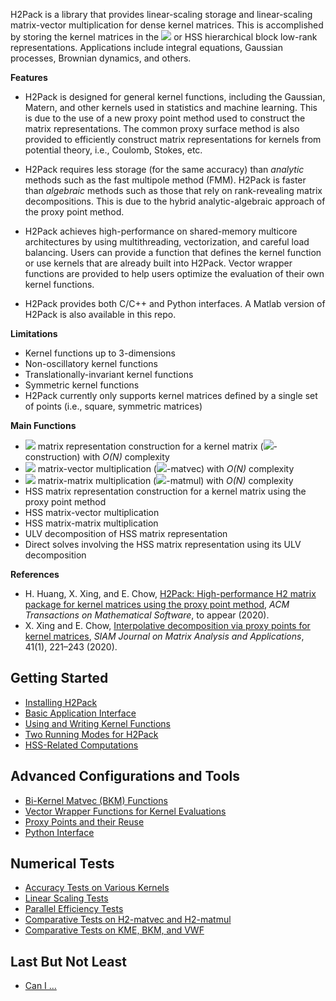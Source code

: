 H2Pack is a library that provides linear-scaling storage and
linear-scaling matrix-vector multiplication for dense kernel matrices.
This is accomplished by storing the kernel matrices in the
![](https://latex.codecogs.com/svg.latex?\mathcal{H}^2) or HSS
hierarchical block low-rank representations.  Applications include
integral equations, Gaussian processes, Brownian dynamics, and others.

**Features**

* H2Pack is designed for general kernel functions, including the Gaussian,
Matern, and other kernels used in statistics and machine learning. This is
due to the use of a new proxy point method used to construct the matrix
representations.  The common proxy surface method is also provided to
efficiently construct matrix representations for kernels from potential
theory, i.e., Coulomb, Stokes, etc.

* H2Pack requires less storage (for the same accuracy) than *analytic*
methods such as the fast multipole method (FMM).  H2Pack is faster
than *algebraic* methods such as those that rely on rank-revealing matrix
decompositions.  This is due to the hybrid analytic-algebraic approach
of the proxy point method.

* H2Pack achieves high-performance on shared-memory multicore
architectures by using multithreading, vectorization, and careful load
balancing.  Users can provide a function that defines the kernel function
or use kernels that are already built into H2Pack.
Vector wrapper functions are provided to help users optimize
the evaluation of their own kernel functions.

* H2Pack provides both C/C++ and Python interfaces.
A Matlab version of H2Pack is also available in this repo.

**Limitations**

* Kernel functions up to 3-dimensions
* Non-oscillatory kernel functions
* Translationally-invariant kernel functions
* Symmetric kernel functions
* H2Pack currently only supports kernel matrices defined by
a single set of points (i.e., square, symmetric matrices)

**Main Functions**

* ![](https://latex.codecogs.com/svg.latex?\mathcal{H}^2) matrix representation construction for a kernel matrix (![](https://latex.codecogs.com/svg.latex?\mathcal{H}^2)-construction) with _O(N)_ complexity
* ![](https://latex.codecogs.com/svg.latex?\mathcal{H}^2) matrix-vector multiplication (![](https://latex.codecogs.com/svg.latex?\mathcal{H}^2)-matvec) with _O(N)_ complexity
* ![](https://latex.codecogs.com/svg.latex?\mathcal{H}^2) matrix-matrix  multiplication (![](https://latex.codecogs.com/svg.latex?\mathcal{H}^2)-matmul) with _O(N)_ complexity
* HSS matrix representation construction for a kernel matrix using the proxy point method 
* HSS matrix-vector multiplication
* HSS matrix-matrix multiplication
* ULV decomposition of HSS matrix representation
* Direct solves involving the HSS matrix representation using its ULV decomposition

**References**

* H. Huang, X. Xing, and E. Chow, [H2Pack: High-performance H2 matrix package for kernel matrices using the proxy point method](https://www.cc.gatech.edu/~echow/pubs/h2pack.pdf), _ACM Transactions on Mathematical Software_, to appear (2020).
* X. Xing and E. Chow, [Interpolative decomposition via proxy points for kernel matrices](https://www.cc.gatech.edu/~echow/pubs/xing-chow-simax-2019.pdf), _SIAM Journal on Matrix Analysis and Applications_, 41(1), 221–243 (2020).


## Getting Started

* [Installing H2Pack](https://github.com/scalable-matrix/H2Pack/wiki/Installing-H2Pack)
* [Basic Application Interface](https://github.com/scalable-matrix/H2Pack/wiki/Basic-Usage)
* [Using and Writing Kernel Functions](https://github.com/scalable-matrix/H2Pack/wiki/Using-and-Writing-Kernel-Functions) 
* [Two Running Modes for H2Pack](https://github.com/scalable-matrix/H2Pack/wiki/Two-Running-Modes-for-H2Pack)
* [HSS-Related Computations](https://github.com/scalable-matrix/H2Pack/wiki/HSS-Related-Computations)

## Advanced Configurations and Tools

* [Bi-Kernel Matvec (BKM) Functions](https://github.com/scalable-matrix/H2Pack/wiki/Bi-Kernel-Matvec-Functions)
* [Vector Wrapper Functions for Kernel Evaluations](https://github.com/scalable-matrix/H2Pack/wiki/Vector-Wrapper-Functions-For-Kernel-Evaluations)
* [Proxy Points and their Reuse](https://github.com/scalable-matrix/H2Pack/wiki/Proxy-Points-and-their-Reuse)
* [Python Interface](https://github.com/scalable-matrix/H2Pack/wiki/Using-H2Pack-in-Python)


## Numerical Tests

* [Accuracy Tests on Various Kernels](https://github.com/scalable-matrix/H2Pack/wiki/Accuracy-Tests-on-Various-Kernels)
* [Linear Scaling Tests](https://github.com/scalable-matrix/H2Pack/wiki/Linear-Scaling-Tests)
* [Parallel Efficiency Tests](https://github.com/scalable-matrix/H2Pack/wiki/Parallel-Efficiency-Tests)
* [Comparative Tests on H2-matvec and H2-matmul](https://github.com/scalable-matrix/H2Pack/wiki/Comparative-Tests-on-H2-matvec-and-H2-matmul)
* [Comparative Tests on KME, BKM, and VWF](https://github.com/scalable-matrix/H2Pack/wiki/Comparative-Tests-on-KME-BKM-and-VWF)

## Last But Not Least

* [Can I ...](https://github.com/scalable-matrix/H2Pack/wiki/Can-I)

